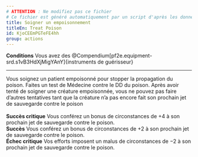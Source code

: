 ```yaml
---
# ATTENTION : Ne modifiez pas ce fichier
# Ce fichier est généré automatiquement par un script d'après les données du module Foundry VTT officiel et de sa traduction
title: Soigner un empoisonnement
titleEn: Treat Poison
id: KjoCEEmPGTeFE4hh
group: actions
---
```

<p><span id="ctl00_MainContent_DetailedOutput"><strong>Conditions</strong> Vous avez des @Compendium[pf2e.equipment-srd.s1vB3HdXjMigYAnY]{instruments de guérisseur}</span></p><hr /><p>Vous soignez un patient empoisonné pour stopper la propagation du poison. Faites un test de Médecine contre le DD du poison. Après avoir tenté de soigner une créature empoisonnée, vous ne pouvez pas faire d’autres tentatives tant que la créature n’a pas encore fait son prochain jet de sauvegarde contre le poison<br /><br /><strong>Succès critique</strong> Vous conférez un bonus de circonstances de +4 à son prochain jet de sauvegarde contre le poison.<br /><strong>Succès</strong> Vous conférez un bonus de circonstances de +2 à son prochain jet de sauvegarde contre le poison.<br /><strong>Échec critique</strong> Vos efforts imposent un malus de circonstances de −2 à son prochain jet de sauvegarde contre le poison.</p>
